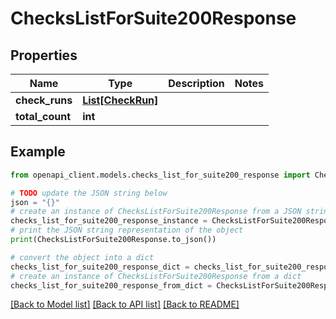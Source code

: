# ChecksListForSuite200Response


## Properties

Name | Type | Description | Notes
------------ | ------------- | ------------- | -------------
**check_runs** | [**List[CheckRun]**](CheckRun.md) |  | 
**total_count** | **int** |  | 

## Example

```python
from openapi_client.models.checks_list_for_suite200_response import ChecksListForSuite200Response

# TODO update the JSON string below
json = "{}"
# create an instance of ChecksListForSuite200Response from a JSON string
checks_list_for_suite200_response_instance = ChecksListForSuite200Response.from_json(json)
# print the JSON string representation of the object
print(ChecksListForSuite200Response.to_json())

# convert the object into a dict
checks_list_for_suite200_response_dict = checks_list_for_suite200_response_instance.to_dict()
# create an instance of ChecksListForSuite200Response from a dict
checks_list_for_suite200_response_from_dict = ChecksListForSuite200Response.from_dict(checks_list_for_suite200_response_dict)
```
[[Back to Model list]](../README.md#documentation-for-models) [[Back to API list]](../README.md#documentation-for-api-endpoints) [[Back to README]](../README.md)


